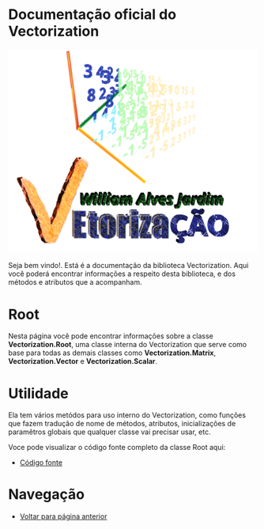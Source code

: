 # Documentação oficial do Vectorization
![Logo do projeto](https://github.com/WilliamJardim/Vectorization/blob/main/imagens/logo512x512.png)

Seja bem vindo!. Está é a documentação da biblioteca Vectorization.
Aqui você poderá encontrar informações a respeito desta biblioteca, e dos métodos e atributos que a acompanham.

# Root
Nesta página você pode encontrar informações sobre a classe **Vectorization.Root**, uma classe interna do Vectorization que serve como base para todas as demais classes como **Vectorization.Matrix**, **Vectorization.Vector** e **Vectorization.Scalar**.

# Utilidade
Ela tem vários metódos para uso interno do Vectorization, como funções que fazem tradução de nome de métodos, atributos, inicializações de paramêtros globais que qualquer classe vai precisar usar, etc.

Voce pode visualizar o código fonte completo da classe Root aqui:
* [Código fonte](https://github.com/WilliamJardim/Vectorization/blob/main/src/Root.js)

# Navegação
* [Voltar para página anterior](../page.md)
